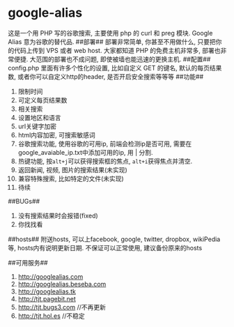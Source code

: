 google-alias
============
这是一个用 PHP 写的谷歌搜索, 主要使用 php 的 curl 和 preg 模块.
Google Alias 意为谷歌的替代品.
##部署##
部署非常简单, 你甚至不用做什么, 只要把你的代码上传到 VPS 或者 web host.
大家都知道 PHP 的免费主机非常多, 部署也非常便捷. 大范围的部署也不成问题, 即使被墙也能迅速的更换主机.
##配置##
config.php 里面有许多个性化的设置, 比如自定义 GET 的键名, 默认的每页结果数, 或者你可以自定义http的header, 是否开启安全搜索等等等
##功能##
1. 限制时间
2. 可定义每页结果数
3. 相关搜索
4. 设置地区和语言
5. url关键字加密
7. html内容加密, 可搜索敏感词
8. 谷歌搜索功能, 使用谷歌的可用ip, 前端会检测ip是否可用, 需要在google_avaiable_ip.txt中添加可用的ip, 用 | 分割.
6. 热键功能, 按`alt+j`可以获得搜索框的焦点, `alt+i`获得焦点并清空.
7. 返回新闻, 视频, 图片的搜索结果(未实现)
8. 兼容特殊搜索, 比如特定的文件(未实现)
9. 待续

##BUGs##
1. 没有搜索结果时会报错(fixed)
2. 你找找看


##hosts##
附送hosts, 可以上facebook, google, twitter, dropbox, wikiPedia等, hosts内有说明更新日期.
不保证可以正常使用, 建议备份原来的hosts

##可用服务##
1. http://googlealias.com
2. http://googlealias.beseba.com
3. http://googlealias.tk
3. http://tjt.pagebit.net
6. http://tjt.bugs3.com //不再更新
7. http://tjt.hol.es //不稳定
